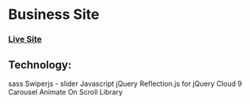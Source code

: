 # Business Site
 
### [Live Site](https://jacekmaciejak.github.io/Site/)

## Technology:
sass
Swiperjs - slider
Javascript
jQuery
Reflection.js for jQuery
Cloud 9 Carousel
Animate On Scroll Library
